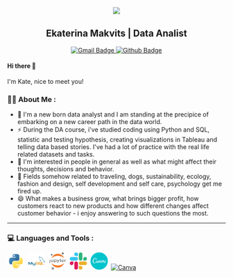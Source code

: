 <div id="header" align="center">
  <img src="https://media.giphy.com/media/S8TzUKzRPjepzJx37U/giphy.gif" width="200"/>
</div>

<H2 align="center">
  Ekaterina Makvits | Data Analist   
</H2>

<div id="badges" align="center">
  <a href="mailto:katarinamakvits@gmail.com">
    <img src="https://img.shields.io/badge/katarinamakvits-red?style=for-the-badge&logo=Gmail&logoColor=white" alt="Gmail Badge"/>
  </a>
  <a href="https://github.com/Katilian/DA_Portfolio">
    <img src="https://img.shields.io/badge/Portfolio-black?style=for-the-badge&logo=github&logoColor=white" alt="Github Badge"/>
  </a>
</div>


#### Hi there 👋
I'm Kate, nice to meet you!

### :woman_technologist: About Me :

- 🌱 I'm a new born data analyst and I am standing at the precipice of embarking on a new career path in the data world.
- ⚡ During the DA course, i've studied coding using Python and SQL, statistic and testing hypothesis, creating visualizations in Tableau and telling data based stories.  I've had a lot of practice with the real life related datasets and tasks. 
- 👯 I'm interested in people in general as well as what might affect their thoughts, decisions and behavior.
- 🦮 Fields somehow related to traveling, dogs, sustainability, ecology, fashion and design, self development and self care,  psychology get me fired up.
- 😄 What makes a business grow, what brings bigger profit, how customers react to new products and how different changes affect customer behavior - i enjoy answering to such questions the most.
---

### :computer: Languages and Tools :

<div>
 <a href="#"> <img src="https://github.com/devicons/devicon/blob/master/icons/python/python-original.svg" title="Python" alt="Python" width="40" height="40"></a>&nbsp;
  <a href="#" ><img src="https://github.com/devicons/devicon/blob/master/icons/mysql/mysql-original-wordmark.svg" title="MySQL"  alt="MySQL" width="40" height="40"></a>&nbsp;
  <a href="#" ><img src="https://github.com/devicons/devicon/blob/master/icons/jupyter/jupyter-original-wordmark.svg" title="Jupyter"  alt="Jupyter" width="40" height="40"></a>&nbsp;
  <a href="#" ><img src="https://github.com/devicons/devicon/blob/master/icons/slack/slack-original.svg" title="Slack" alt="Slack" width="40" height="40"></a>&nbsp;
  <a href="#" ><img src="https://github.com/devicons/devicon/blob/master/icons/canva/canva-original.svg" title="Canva" alt="Canva" width="40" height="40"></a>&nbsp;
 <a href="#" ><img src="https://seeklogo.com/images/T/tableau-software-logo-F1CE2CA54A-seeklogo.com.png" title="Tableau" alt="Canva" width="40" height="40"></a>&nbsp;
</div>

